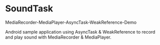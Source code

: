 # SoundTask
MediaRecorder-MediaPlayer-AsyncTask-WeakReference-Demo

Android sample application using AsyncTask & WeakReference to record and play sound with MediaRecorder & MediaPlayer.
